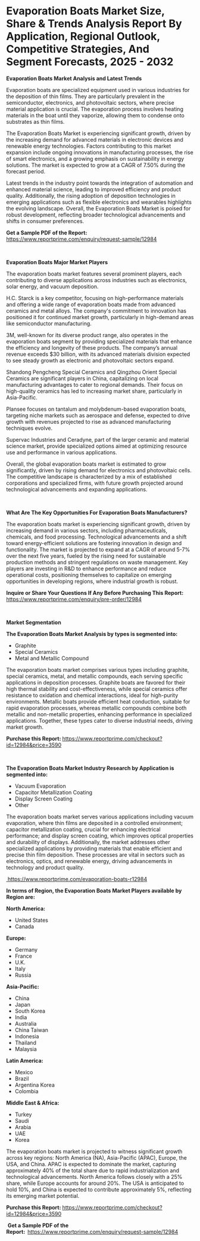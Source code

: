 <p><h1>Evaporation Boats Market Size, Share & Trends Analysis Report By Application, Regional Outlook, Competitive Strategies, And Segment Forecasts, 2025 - 2032</h1></p><p><strong>Evaporation Boats Market Analysis and Latest Trends</strong></p>
<p><p>Evaporation boats are specialized equipment used in various industries for the deposition of thin films. They are particularly prevalent in the semiconductor, electronics, and photovoltaic sectors, where precise material application is crucial. The evaporation process involves heating materials in the boat until they vaporize, allowing them to condense onto substrates as thin films. </p><p>The Evaporation Boats Market is experiencing significant growth, driven by the increasing demand for advanced materials in electronic devices and renewable energy technologies. Factors contributing to this market expansion include ongoing innovations in manufacturing processes, the rise of smart electronics, and a growing emphasis on sustainability in energy solutions. The market is expected to grow at a CAGR of 7.50% during the forecast period. </p><p>Latest trends in the industry point towards the integration of automation and enhanced material science, leading to improved efficiency and product quality. Additionally, the rising adoption of deposition technologies in emerging applications such as flexible electronics and wearables highlights the evolving landscape. Overall, the Evaporation Boats Market is poised for robust development, reflecting broader technological advancements and shifts in consumer preferences.</p></p>
<p><strong>Get a Sample PDF of the Report:&nbsp;</strong> <a href="https://www.reportprime.com/enquiry/request-sample/12984?utm_campaign=4466&utm_medium=2&utm_source=Github&utm_content=ia&utm_term=17052025&utm_id=evaporation-boats">https://www.reportprime.com/enquiry/request-sample/12984</a></p>
<p>&nbsp;</p>
<p><strong>Evaporation Boats Major Market Players</strong></p>
<p><p>The evaporation boats market features several prominent players, each contributing to diverse applications across industries such as electronics, solar energy, and vacuum deposition.</p><p>H.C. Starck is a key competitor, focusing on high-performance materials and offering a wide range of evaporation boats made from advanced ceramics and metal alloys. The company's commitment to innovation has positioned it for continued market growth, particularly in high-demand areas like semiconductor manufacturing.</p><p>3M, well-known for its diverse product range, also operates in the evaporation boats segment by providing specialized materials that enhance the efficiency and longevity of these products. The company’s annual revenue exceeds $30 billion, with its advanced materials division expected to see steady growth as electronic and photovoltaic sectors expand.</p><p>Shandong Pengcheng Special Ceramics and Qingzhou Orient Special Ceramics are significant players in China, capitalizing on local manufacturing advantages to cater to regional demands. Their focus on high-quality ceramics has led to increasing market share, particularly in Asia-Pacific.</p><p>Plansee focuses on tantalum and molybdenum-based evaporation boats, targeting niche markets such as aerospace and defense, expected to drive growth with revenues projected to rise as advanced manufacturing techniques evolve.</p><p>Supervac Industries and Ceradyne, part of the larger ceramic and material science market, provide specialized options aimed at optimizing resource use and performance in various applications.</p><p>Overall, the global evaporation boats market is estimated to grow significantly, driven by rising demand for electronics and photovoltaic cells. The competitive landscape is characterized by a mix of established corporations and specialized firms, with future growth projected around technological advancements and expanding applications.</p></p>
<p>&nbsp;</p>
<p><strong>What Are The Key Opportunities For Evaporation Boats Manufacturers?</strong></p>
<p><p>The evaporation boats market is experiencing significant growth, driven by increasing demand in various sectors, including pharmaceuticals, chemicals, and food processing. Technological advancements and a shift toward energy-efficient solutions are fostering innovation in design and functionality. The market is projected to expand at a CAGR of around 5-7% over the next five years, fueled by the rising need for sustainable production methods and stringent regulations on waste management. Key players are investing in R&D to enhance performance and reduce operational costs, positioning themselves to capitalize on emerging opportunities in developing regions, where industrial growth is robust.</p></p>
<p><strong>Inquire or Share Your Questions If Any Before Purchasing This Report:</strong> <a href="https://www.reportprime.com/enquiry/pre-order/12984?utm_campaign=4466&utm_medium=2&utm_source=Github&utm_content=ia&utm_term=17052025&utm_id=evaporation-boats">https://www.reportprime.com/enquiry/pre-order/12984</a></p>
<p>&nbsp;</p>
<p><strong>Market Segmentation</strong></p>
<p><strong>The Evaporation Boats Market Analysis by types is segmented into:</strong></p>
<p><ul><li>Graphite</li><li>Special Ceramics</li><li>Metal and Metallic Compound</li></ul></p>
<p><p>The evaporation boats market comprises various types including graphite, special ceramics, metal, and metallic compounds, each serving specific applications in deposition processes. Graphite boats are favored for their high thermal stability and cost-effectiveness, while special ceramics offer resistance to oxidation and chemical interactions, ideal for high-purity environments. Metallic boats provide efficient heat conduction, suitable for rapid evaporation processes, whereas metallic compounds combine both metallic and non-metallic properties, enhancing performance in specialized applications. Together, these types cater to diverse industrial needs, driving market growth.</p></p>
<p><strong>Purchase this Report:&nbsp;</strong><a href="https://www.reportprime.com/checkout?id=12984&price=3590&utm_campaign=4466&utm_medium=2&utm_source=Github&utm_content=ia&utm_term=17052025&utm_id=evaporation-boats">https://www.reportprime.com/checkout?id=12984&price=3590</a></p>
<p>&nbsp;</p>
<p><strong>The Evaporation Boats Market Industry Research by Application is segmented into:</strong></p>
<p><ul><li>Vacuum Evaporation</li><li>Capacitor Metallization Coating</li><li>Display Screen Coating</li><li>Other</li></ul></p>
<p><p>The evaporation boats market serves various applications including vacuum evaporation, where thin films are deposited in a controlled environment; capacitor metallization coating, crucial for enhancing electrical performance; and display screen coating, which improves optical properties and durability of displays. Additionally, the market addresses other specialized applications by providing materials that enable efficient and precise thin film deposition. These processes are vital in sectors such as electronics, optics, and renewable energy, driving advancements in technology and product quality.</p></p>
<p><a href="https://www.reportprime.com/evaporation-boats-r12984?utm_campaign=4466&utm_medium=2&utm_source=Github&utm_content=ia&utm_term=17052025&utm_id=evaporation-boats">&nbsp;https://www.reportprime.com/evaporation-boats-r12984</a></p>
<p><strong>In terms of Region, the Evaporation Boats Market Players available by Region are:</strong></p>
<p>
    <p> <strong> North America: </strong>
        <ul>
            <li>United States</li>
            <li>Canada</li>
        </ul>
        </p> 
    <p> <strong> Europe: </strong>
        <ul>
            <li>Germany</li>
            <li>France</li>
            <li>U.K.</li>
            <li>Italy</li>
            <li>Russia</li>
        </ul>
        </p> 
    <p> <strong> Asia-Pacific: </strong>
        <ul>
            <li>China</li>
            <li>Japan</li>
            <li>South Korea</li>
            <li>India</li>
            <li>Australia</li>
            <li>China Taiwan</li>
            <li>Indonesia</li>
            <li>Thailand</li>
            <li>Malaysia</li>
        </ul>
        </p> 
    <p> <strong> Latin America: </strong>
        <ul>
            <li>Mexico</li>
            <li>Brazil</li>
            <li>Argentina Korea</li>
            <li>Colombia</li>
        </ul>
        </p> 
    <p> <strong> Middle East & Africa: </strong>
        <ul>
            <li>Turkey</li>
            <li>Saudi</li>
            <li>Arabia</li>
            <li>UAE</li>
            <li>Korea</li>
        </ul>
    </p>
    </p>
<p><p>The evaporation boats market is projected to witness significant growth across key regions: North America (NA), Asia-Pacific (APAC), Europe, the USA, and China. APAC is expected to dominate the market, capturing approximately 40% of the total share due to rapid industrialization and technological advancements. North America follows closely with a 25% share, while Europe accounts for around 20%. The USA is anticipated to hold 10%, and China is expected to contribute approximately 5%, reflecting its emerging market potential.</p></p>
<p><strong>Purchase this Report: </strong><a href="https://www.reportprime.com/checkout?id=12984&price=3590&utm_campaign=4466&utm_medium=2&utm_source=Github&utm_content=ia&utm_term=17052025&utm_id=evaporation-boats">https://www.reportprime.com/checkout?id=12984&price=3590</a></p>
<p>&nbsp;<strong>Get a Sample PDF of the Report:&nbsp;&nbsp;</strong><a href="https://www.reportprime.com/enquiry/request-sample/12984?utm_campaign=4466&utm_medium=2&utm_source=Github&utm_content=ia&utm_term=17052025&utm_id=evaporation-boats">https://www.reportprime.com/enquiry/request-sample/12984</a></p>
<p><strong></strong></p>
<p><p></p><p></p><p></p></p>